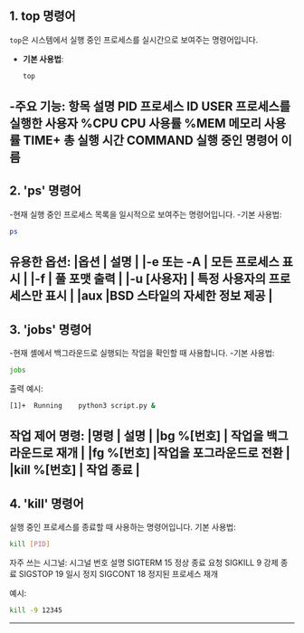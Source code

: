 ##  1. top 명령어

`top`은 시스템에서 실행 중인 프로세스를 실시간으로 보여주는 명령어입니다.

- **기본 사용법**:  
  ```bash
  top
-주요 기능:
항목	설명
PID	프로세스 ID
USER	프로세스를 실행한 사용자
%CPU	CPU 사용률
%MEM	메모리 사용률
TIME+	총 실행 시간
COMMAND	실행 중인 명령어 이름
---

## 2. 'ps' 명령어
-현재 실행 중인 프로세스 목록을 일시적으로 보여주는 명령어입니다.
-기본 사용법:
```bash
ps
```
유용한 옵션:
|옵션	     |     설명                      |
|-e 또는 -A |	모든 프로세스 표시            |
|-f         |	풀 포맷 출력                  |
|-u [사용자] |	특정 사용자의 프로세스만 표시   |
|aux	       |BSD 스타일의 자세한 정보 제공    |
-----

## 3. 'jobs' 명령어
-현재 셸에서 백그라운드로 실행되는 작업을 확인할 때 사용합니다.
-기본 사용법:
```bash
jobs
```
출력 예시:
```bash
[1]+  Running    python3 script.py &
```
작업 제어 명령:
|명령	     |         설명           |
|bg %[번호]	| 작업을 백그라운드로 재개  |
|fg %[번호]	|작업을 포그라운드로 전환  |
|kill %[번호]	|    작업 종료           |
----

##  4. 'kill' 명령어
실행 중인 프로세스를 종료할 때 사용하는 명령어입니다.
기본 사용법:
```bash
kill [PID]
```
자주 쓰는 시그널:
시그널	번호	설명
SIGTERM	15	정상 종료 요청
SIGKILL	9	강제 종료
SIGSTOP	19	일시 정지
SIGCONT	18	정지된 프로세스 재개

예시:
```bash
kill -9 12345
```
-----
